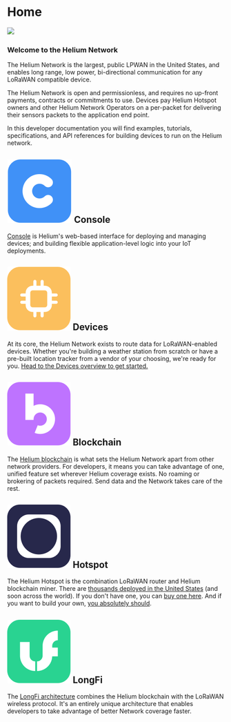 # Home

![](.gitbook/assets/vdvr.jpg)

### Welcome to the Helium Network

The Helium Network is the largest, public LPWAN in the United States, and enables long range, low power, bi-directional communication for any LoRaWAN compatible device. 

The Helium Network is open and permissionless, and requires no up-front payments, contracts or commitments to use. Devices pay Helium Hotspot owners and other Helium Network Operators on a per-packet  for delivering their sensors packets to the application end point. 

In this developer documentation you will find examples, tutorials, specifications, and API references for building devices to run on the Helium network.

## ![](.gitbook/assets/regrgr.png) Console

[Console](console/introduction.md) is Helium's web-based interface for deploying and managing devices; and building flexible application-level logic into your IoT deployments.

## ![](.gitbook/assets/combined-shape.png) Devices

At its core, the Helium Network exists to route data for LoRaWAN-enabled devices. Whether you're building a weather station from scratch or have a pre-built location tracker from a vendor of your choosing, we're ready for you. [Head to the Devices overview to get started.](devices/introduction.md) 

## ![](.gitbook/assets/group-18-copy-3.png) Blockchain

The [Helium blockchain](blockchain/blockchain-primitives.md) is what sets the Helium Network apart from other network providers. For developers, it means you can take advantage of one, unified feature set wherever Helium coverage exists. No roaming or brokering of packets required. Send data and the Network takes care of the rest. 

## ![](.gitbook/assets/group-18-copy-4.png) Hotspot

The Helium Hotspot is the combination LoRaWAN router and Helium blockchain miner. There are [thousands deployed in the United States](http://network.helium.com/) \(and soon across the world\).  If you don't have one, you can [buy one here](https://www.helium.com/store). And if you want to build your own, [you absolutely should](hotspot/developer-setup.md).

## ![](.gitbook/assets/combined-sfefrehape.png) LongFi

The [LongFi architecture](longfi/introduction.md) combines the Helium blockchain with the LoRaWAN wireless protocol. It's an entirely unique architecture that enables developers to take advantage of better Network coverage faster.

